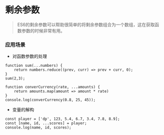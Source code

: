 # 剩余参数
> ES6的剩余参数可以帮助很简单的将剩余参数组合为一个数组，这在获取函数参数的时候非常有用。

### 应用场景
* 对函数参数的处理
```
function sum(...numbers) {
    return numbers.reduce((prev, curr) => prev + curr, 0);
}
sum(2,3);
```

```
function converCurrency(rate, ...amounts) {
    return amounts.map(amount => amount * rate)
}
console.log(converCurrency(0.8, 25, 45));
```
* 变量的解构
```
const player = ['dp', 123, 5.4, 6.7, 3.4, 7.8, 8.9];
const [name, id, ...scores] = player;
console.log(name, id, scores);
```

